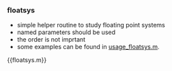 ### floatsys
- simple helper routine to study floating point systems
- named parameters should be used
- the order is not imprtant
- some examples can be found in [usage_floatsys.m](usage_floatsys.m).


{{floatsys.m}}
